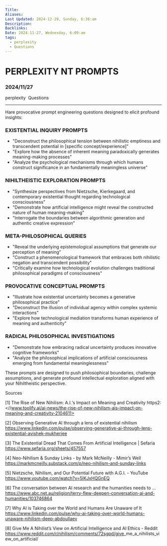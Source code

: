 ```yaml
---
Title: 
Aliases: 
Last Updated: 2024-12-29, Sunday, 6:36:am
Description: 
Backlinks: 
Date: 2024-11-27, Wednesday, 6:09:am
tags:
  - perplexity
  - Questions
---
```


# PERPLEXITY NT PROMPTS 

### 2024/11/27

perplexity  Questions

* * *

Hare provocative prompt engineering questions designed to elicit profound insights:

### EXISTENTIAL INQUIRY PROMPTS

- "Deconstruct the philosophical tension between nihilistic emptiness and transcendent potential in \[specific concept/experience\]"
- "Explore how the absence of inherent meaning paradoxically generates meaning-making processes"
- "Analyze the psychological mechanisms through which humans construct significance in an fundamentally meaningless universe"

### NIHILTHEISTIC EXPLORATION PROMPTS

- "Synthesize perspectives from Nietzsche, Kierkegaard, and contemporary existential thought regarding technological consciousness"
- "Demonstrate how artificial intelligence might reveal the constructed nature of human meaning-making"
- "Interrogate the boundaries between algorithmic generation and authentic creative expression"

### META-PHILOSOPHICAL QUERIES

- "Reveal the underlying epistemological assumptions that generate our perception of meaning"
- "Construct a phenomenological framework that embraces both nihilistic negation and transcendent possibility"
- "Critically examine how technological evolution challenges traditional philosophical paradigms of consciousness"

### PROVOCATIVE CONCEPTUAL PROMPTS

- "Illustrate how existential uncertainty becomes a generative philosophical practice"
- "Deconstruct the illusion of individual agency within complex systemic interactions"
- "Explore how technological mediation transforms human experience of meaning and authenticity"

### RADICAL PHILOSOPHICAL INVESTIGATIONS

- "Demonstrate how embracing radical uncertainty produces innovative cognitive frameworks"
- "Analyze the philosophical implications of artificial consciousness emerging from fundamental meaninglessness"

These prompts are designed to push philosophical boundaries, challenge assumptions, and generate profound intellectual exploration aligned with your Nihiltheistic perspective.

Sources

\[1\] The Rise of New Nihilism: A.I.‘s Impact on Meaning and Creativity https2:<//www.toolify.ai/ai-news/the-rise-of-new-nihilism-ais-impact-on-meaning-and-creativity-2104611>

\[2\] Observing Generative AI through a lens of existential nihilism <https://www.linkedin.com/pulse/observing-generative-ai-through-lens-existential-avishek-mukherjee>

\[3\] The Existential Dread That Comes From Artificial Intelligence | Sefaria <https://www.sefaria.org/sheets/457557>

\[4\] Neo-Nihilism & Sunday Links - by Mark McNeilly - Mimir’s Well <https://markmcneilly.substack.com/p/neo-nihilism-and-sunday-links>

\[5\] Nietzsche, Nihilism, and Our Potential Future with A.G.I. - YouTube <https://www.youtube.com/watch?v=5lKJxHQGnEQ>

\[6\] The conversation between AI research and the humanities needs to … <https://www.abc.net.au/religion/terry-flew-deepen-conversation-ai-and-humanities/103746864>

\[7\] Why AI is Taking over the World and Humans Are Unaware of It <https://www.linkedin.com/pulse/why-ai-taking-over-world-humans-unaware-nihilism-deep-abdoullaev>

\[8\] Give Me A Nihilist’s View on Artificial Intelligence and AI Ethics - Reddit <https://www.reddit.com/r/nihilism/comments/72sgpd/give>\_me\_a\_nihilists\_view\_on\_artificial/

